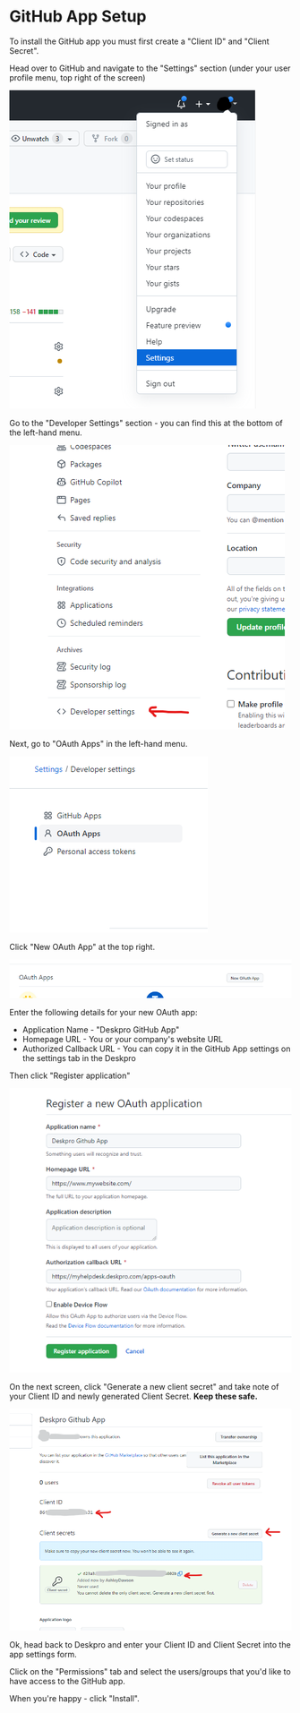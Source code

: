 GitHub App Setup
===

To install the GitHub app you must first create a "Client ID" and "Client Secret".

Head over to GitHub and navigate to the "Settings" section (under your user profile menu, top right of the screen)

[![](/docs/assets/setup/github-setup-01.png)](/docs/assets/setup/github-setup-01.png)

Go to the "Developer Settings" section - you can find this at the bottom of the left-hand menu.

[![](/docs/assets/setup/github-setup-02.png)](/docs/assets/setup/github-setup-02.png)

Next, go to "OAuth Apps" in the left-hand menu.

[![](/docs/assets/setup/github-setup-03.png)](/docs/assets/setup/github-setup-03.png)

Click "New OAuth App" at the top right.

[![](/docs/assets/setup/github-setup-04.png)](/docs/assets/setup/github-setup-04.png)

Enter the following details for your new OAuth app:

* Application Name - "Deskpro GitHub App"
* Homepage URL - You or your company's website URL
* Authorized Callback URL - You can copy it in the GitHub App settings on the settings tab in the Deskpro

Then click "Register application"

[![](/docs/assets/setup/github-setup-05.png)](/docs/assets/setup/github-setup-05.png)

On the next screen, click "Generate a new client secret" and take note of your Client ID and newly generated Client Secret. **Keep these safe.**

[![](/docs/assets/setup/github-setup-06.png)](/docs/assets/setup/github-setup-06.png)

Ok, head back to Deskpro and enter your Client ID and Client Secret into the app settings form.

Click on the "Permissions" tab and select the users/groups that you'd like to have access to the GitHub app.

When you're happy - click "Install".
